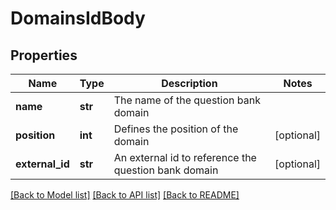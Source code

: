 # DomainsIdBody

## Properties
Name | Type | Description | Notes
------------ | ------------- | ------------- | -------------
**name** | **str** | The name of the question bank domain | 
**position** | **int** | Defines the position of the domain | [optional] 
**external_id** | **str** | An external id to reference the question bank domain | [optional] 

[[Back to Model list]](../README.md#documentation-for-models) [[Back to API list]](../README.md#documentation-for-api-endpoints) [[Back to README]](../README.md)

